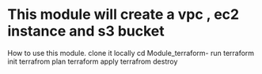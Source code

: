 # This module will create a vpc , ec2 instance and s3 bucket 
How to use this module.
clone it locally
cd Module_terraform-
run terraform init 
terrafrom plan
terraform apply 
terrafrom destroy 
